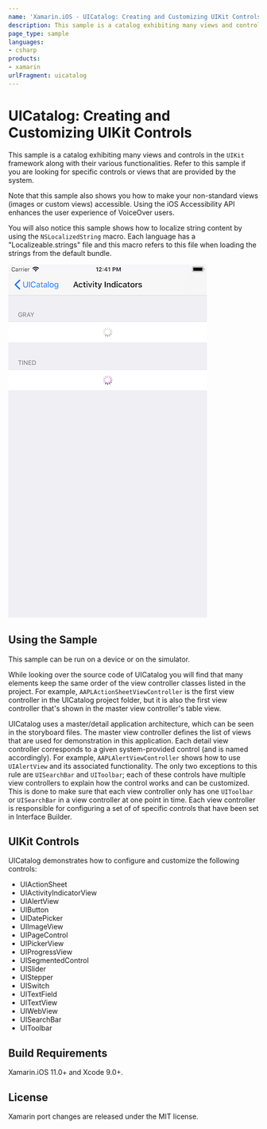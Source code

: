 ```yaml
---
name: 'Xamarin.iOS - UICatalog: Creating and Customizing UIKit Controls'
description: This sample is a catalog exhibiting many views and controls in the UIKit framework along with their various functionalities. Refer to this sample...
page_type: sample
languages:
- csharp
products:
- xamarin
urlFragment: uicatalog
---
```

# UICatalog: Creating and Customizing UIKit Controls

This sample is a catalog exhibiting many views and controls in the `UIKit` framework along with their various functionalities. Refer to this sample if you are looking for specific controls or views that are provided by the system.

Note that this sample also shows you how to make your non-standard views (images or custom views) accessible. Using the iOS Accessibility API enhances the user experience of VoiceOver users.

You will also notice this sample shows how to localize string content by using the `NSLocalizedString` macro. Each language has a "Localizeable.strings" file and this macro refers to this file when loading the strings from the default bundle.

![UICatalog: Creating and Customizing UIKit Controls application screenshot](Screenshots/ActivityIndicators.png "UICatalog: Creating and Customizing UIKit Controls application screenshot")

## Using the Sample

This sample can be run on a device or on the simulator.

While looking over the source code of UICatalog you will find that many elements keep the same order of the view controller classes listed in the project. For example, `AAPLActionSheetViewController` is the first view controller in the UICatalog project folder, but it is also the first view controller that's shown in the master view controller's table view.

UICatalog uses a master/detail application architecture, which can be seen in the storyboard files. The master view controller defines the list of views that are used for demonstration in this application. Each detail view controller corresponds to a given system-provided control (and is named accordingly). For example, `AAPLAlertViewController` shows how to use `UIAlertView` and its associated functionality. The only two exceptions to this rule are `UISearchBar` and `UIToolbar`; each of these controls have multiple view controllers to explain how the control works and can be customized. This is done to make sure that each view controller only has one `UIToolbar` or `UISearchBar` in a view controller at one point in time. Each view controller is responsible for configuring a set of of specific controls that have been set in Interface Builder.

## UIKit Controls

UICatalog demonstrates how to configure and customize the following controls:

* UIActionSheet
* UIActivityIndicatorView
* UIAlertView
* UIButton
* UIDatePicker
* UIImageView
* UIPageControl
* UIPickerView
* UIProgressView
* UISegmentedControl
* UISlider
* UIStepper
* UISwitch
* UITextField
* UITextView
* UIWebView
* UISearchBar
* UIToolbar

## Build Requirements

Xamarin.iOS 11.0+ and Xcode 9.0+.

## License

Xamarin port changes are released under the MIT license.
